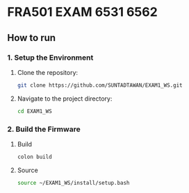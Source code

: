 # FRA501 EXAM 6531 6562
## How to run
### 1. Setup the Environment
1. Clone the repository:
    ```sh
    git clone https://github.com/SUNTADTAWAN/EXAM1_WS.git
    ```
2. Navigate to the project directory:
    ```sh
    cd EXAM1_WS
    ```
### 2. Build the Firmware
1. Build
    ```sh
    colon build
    ``` 
2. Source
    ```sh
    source ~/EXAM1_WS/install/setup.bash 
    ```
